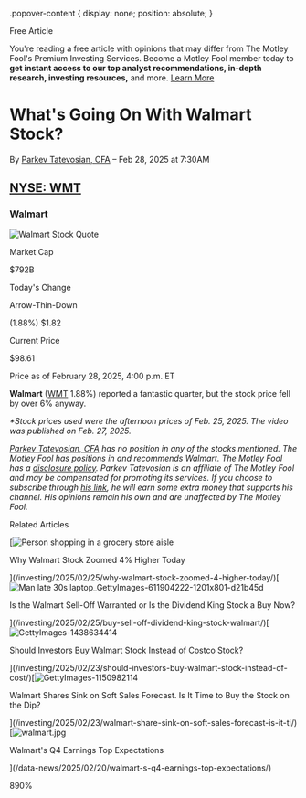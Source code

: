 .popover-content { display: none; position: absolute; }

Free Article[](#)

You're reading a free article with opinions that may differ from The Motley Fool's Premium Investing Services. Become a Motley Fool member today to **get instant access to our top analyst recommendations, in-depth research, investing resources,** and more. [Learn More](https://www.fool.com/mms/mark/op-free-tbox-art)

What's Going On With Walmart Stock?
===================================

By [Parkev Tatevosian, CFA](/author/20206/) – Feb 28, 2025 at 7:30AM

[NYSE: WMT](/quote/nyse/wmt/)
-----------------------------

### Walmart

![Walmart Stock Quote](https://g.foolcdn.com/art/companylogos/mark/WMT.png)

Market Cap

$792B

Today's Change

Arrow-Thin-Down

(1.88%) $1.82

Current Price

$98.61

Price as of February 28, 2025, 4:00 p.m. ET

**Walmart** ([WMT](/quote/nyse/wmt/) 1.88%) reported a fantastic quarter, but the stock price fell by over 6% anyway.

_\*Stock prices used were the afternoon prices of Feb. 25, 2025. The video was published on Feb. 27, 2025._

_[Parkev Tatevosian, CFA](https://www.fool.com/author/20206/) has no position in any of the stocks mentioned. The Motley Fool has positions in and recommends Walmart. The Motley Fool has a [disclosure policy](https://www.fool.com/legal/fool-disclosure-policy/)._ _Parkev Tatevosian is an affiliate of The Motley Fool and may be compensated for promoting its services. If you choose to subscribe through [his link](https://fool.com/parkev), he will earn some extra money that supports his channel. His opinions remain his own and are unaffected by The Motley Fool._

Related Articles

[![Person shopping in a grocery store aisle](https://g.foolcdn.com/image/?url=https%3A%2F%2Fg.foolcdn.com%2Feditorial%2Fimages%2F809022%2Fperson-shopping-in-a-grocery-store-aisle.jpg&op=resize&w=92&h=52)

Why Walmart Stock Zoomed 4% Higher Today

](/investing/2025/02/25/why-walmart-stock-zoomed-4-higher-today/)[![Man late 30s laptop_GettyImages-611904222-1201x801-d21b45d](https://g.foolcdn.com/image/?url=https%3A%2F%2Fg.foolcdn.com%2Feditorial%2Fimages%2F808525%2Fman-late-30s-laptop_gettyimages-611904222-1201x801-d21b45d.jpg&op=resize&w=92&h=52)

Is the Walmart Sell-Off Warranted or Is the Dividend King Stock a Buy Now?

](/investing/2025/02/25/buy-sell-off-dividend-king-stock-walmart/)[![GettyImages-1438634414](https://g.foolcdn.com/image/?url=https%3A%2F%2Fg.foolcdn.com%2Feditorial%2Fimages%2F808626%2Fgettyimages-1438634414.jpg&op=resize&w=92&h=52)

Should Investors Buy Walmart Stock Instead of Costco Stock?

](/investing/2025/02/23/should-investors-buy-walmart-stock-instead-of-cost/)[![GettyImages-1150982114](https://g.foolcdn.com/image/?url=https%3A%2F%2Fg.foolcdn.com%2Feditorial%2Fimages%2F808434%2Fgettyimages-1150982114.jpg&op=resize&w=92&h=52)

Walmart Shares Sink on Soft Sales Forecast. Is It Time to Buy the Stock on the Dip?

](/investing/2025/02/23/walmart-share-sink-on-soft-sales-forecast-is-it-ti/)[![walmart.jpg](https://g.foolcdn.com/image/?url=https%3A%2F%2Fcdn.content.foolcdn.com%2Fimages%2F1umn9qeh%2Fproduction%2F2fd268b89f2220d27105fd4e1a992f057622f02b-6000x4000.jpg&op=resize&w=92&h=52)

Walmart's Q4 Earnings Top Expectations

](/data-news/2025/02/20/walmart-s-q4-earnings-top-expectations/)

890%